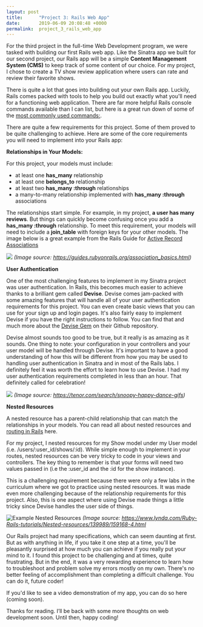```yaml
---
layout: post
title:      "Project 3: Rails Web App"
date:       2019-06-09 20:08:48 +0000
permalink:  project_3_rails_web_app
---
```


For the third project in the full-time Web Development program, we were tasked with building our first Rails web app.  Like the Sinatra app we built for our second project, our Rails app will be a simple **Content Management System (CMS)** to keep track of some content of our choice.  For my project, I chose to create a TV show review application where users can rate and review their favorite shows.  

There is quite a lot that goes into building out your own Rails app.  Luckily, Rails comes packed with tools to help you build out exactly what you'll need for a functioning web application.  There are far more helpful Rails console commands available than I can list, but here is a great run down of some of the [most commonly used commands:](https://www.agiratech.com/rails-commands/).

There are quite a few requirements for this project.  Some of them proved to be quite challenging to achieve.  Here are some of the core requirements you will need to implement into your Rails app:

**Relationships in Your Models:**

For this project, your models must include:
* at least one **has_many** relationship
* at least one **belongs_to** relationship
* at least two **has_many :through** relationships
* a many-to-many relationship implemented with **has_many :through** associations 
 
The relationships start simple.  For example, in my project, **a user has many reviews**.  But things can quickly become confusing once you add a **has_many :through** relationship.  To meet this requirement, your models will need to include a **join_table** with foreign keys for your other models.  The image below is a great example from the Rails Guide for [Active Record Associations](https://guides.rubyonrails.org/association_basics.html)

![](https://guides.rubyonrails.org/images/has_many_through.png)
*(Image source: https://guides.rubyonrails.org/association_basics.html)*

**User Authentication** 

One of the most challenging features to implement in my Sinatra project was user authentication.  In Rails, this becomes much easier to achieve thanks to a brilliant gem called **Devise**.  Devise comes jam-packed with some amazing features that will handle all of your user authentication requirements for this project.  You can even create basic views that you can use for your sign up and login pages.  It's also fairly easy to implement Devise if you have the right instructions to follow.  You can find that and much more about the [Devise Gem](https://github.com/plataformatec/devise) on their Github repository.

Devise almost sounds too good to be true, but it really is as amazing as it sounds.  One thing to note: your configuration in your controllers and your user model will be handled through Devise.  It's important to have a good understanding of how this will be different from how you may be used to handling user authentication in Sinatra and in most of the Rails labs.  I definitely feel it was worth the effort to learn how to use Devise.  I had my user authentication requirements completed in less than an hour.  That definitely called for celebration!

![](https://media.tenor.com/images/4a3ed62b7a158d34a37d8c53595b445f/tenor.gif)
*(Image source: https://tenor.com/search/snoopy-happy-dance-gifs)*

**Nested Resources**

A nested resource has a parent-child relationship that can match the relationships in your models.  You can read all about  nested resources and [routing in Rails](https://guides.rubyonrails.org/routing.html#nested-resources) here.  

For my project, I nested resources for my Show model under my User model (i.e. /users/:user_id/shows/:id).  While simple enough to implement in your routes, nested resources can be very tricky to code in your views and controllers.  The key thing to remember is that your forms will need two values passed in (i.e the :user_id and the :id for the show instance).  

This is a challenging requirement because there were only a few labs in the curriculum where we got to practice using nested resources.  It was made even more challenging because of the relationship requirements for this project.  Also, this is one aspect where using Devise made things a little tricky since Devise handles the user side of things.  

![Example Nested Resources](https://i.ytimg.com/vi/ZHJB9ddQlSs/maxresdefault.jpg)
*(Image source: https://www.lynda.com/Ruby-Rails-tutorials/Nested-resources/139989/159168-4.html*

Our Rails project had many specifications, which can seem daunting at first.  But as with anything in life, if you take it one step at a time, you'll be pleasantly surprised at how much you can achieve if you really put your mind to it.  I found this project to be challenging and at times, quite frustrating.  But in the end, it was a very rewarding experience to learn how to troubleshoot and problem solve my errors mostly on my own.  There's no better feeling of accomplishment than completing a difficult challenge.  You can do it, future coder!

If you'd like to see a video demonstration of my app, you can do so here (coming soon).

Thanks for reading.  I’ll be back with some more thoughts on web development soon.  Until then, happy coding!  







